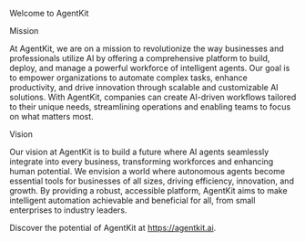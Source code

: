 Welcome to AgentKit

Mission

At AgentKit, we are on a mission to revolutionize the way businesses and professionals utilize AI by offering a comprehensive platform to build, deploy, and manage a powerful workforce of intelligent agents. Our goal is to empower organizations to automate complex tasks, enhance productivity, and drive innovation through scalable and customizable AI solutions. With AgentKit, companies can create AI-driven workflows tailored to their unique needs, streamlining operations and enabling teams to focus on what matters most.

Vision

Our vision at AgentKit is to build a future where AI agents seamlessly integrate into every business, transforming workforces and enhancing human potential. We envision a world where autonomous agents become essential tools for businesses of all sizes, driving efficiency, innovation, and growth. By providing a robust, accessible platform, AgentKit aims to make intelligent automation achievable and beneficial for all, from small enterprises to industry leaders.

Discover the potential of AgentKit at https://agentkit.ai.
